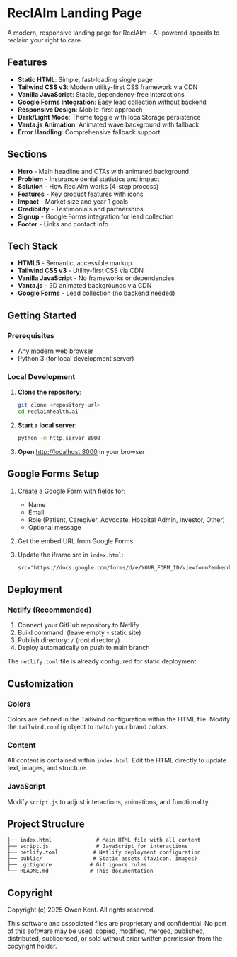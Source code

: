 # ReclAIm Landing Page

A modern, responsive landing page for ReclAIm - AI-powered appeals to reclaim your right to care.

## Features

- **Static HTML**: Simple, fast-loading single page
- **Tailwind CSS v3**: Modern utility-first CSS framework via CDN
- **Vanilla JavaScript**: Stable, dependency-free interactions
- **Google Forms Integration**: Easy lead collection without backend
- **Responsive Design**: Mobile-first approach
- **Dark/Light Mode**: Theme toggle with localStorage persistence
- **Vanta.js Animation**: Animated wave background with fallback
- **Error Handling**: Comprehensive fallback support

## Sections

- **Hero** - Main headline and CTAs with animated background
- **Problem** - Insurance denial statistics and impact
- **Solution** - How ReclAIm works (4-step process)
- **Features** - Key product features with icons
- **Impact** - Market size and year 1 goals
- **Credibility** - Testimonials and partnerships
- **Signup** - Google Forms integration for lead collection
- **Footer** - Links and contact info

## Tech Stack

- **HTML5** - Semantic, accessible markup
- **Tailwind CSS v3** - Utility-first CSS via CDN
- **Vanilla JavaScript** - No frameworks or dependencies
- **Vanta.js** - 3D animated backgrounds via CDN
- **Google Forms** - Lead collection (no backend needed)

## Getting Started

### Prerequisites
- Any modern web browser
- Python 3 (for local development server)

### Local Development

1. **Clone the repository**:
   ```bash
   git clone <repository-url>
   cd reclaimhealth.ai
   ```

2. **Start a local server**:
   ```bash
   python -m http.server 8000
   ```

3. **Open** [http://localhost:8000](http://localhost:8000) in your browser

## Google Forms Setup

1. Create a Google Form with fields for:
   - Name
   - Email
   - Role (Patient, Caregiver, Advocate, Hospital Admin, Investor, Other)
   - Optional message

2. Get the embed URL from Google Forms

3. Update the iframe src in `index.html`:
   ```html
   src="https://docs.google.com/forms/d/e/YOUR_FORM_ID/viewform?embedded=true"
   ```

## Deployment

### Netlify (Recommended)

1. Connect your GitHub repository to Netlify
2. Build command: (leave empty - static site)
3. Publish directory: `/` (root directory)
4. Deploy automatically on push to main branch

The `netlify.toml` file is already configured for static deployment.

## Customization

### Colors
Colors are defined in the Tailwind configuration within the HTML file. Modify the `tailwind.config` object to match your brand colors.

### Content
All content is contained within `index.html`. Edit the HTML directly to update text, images, and structure.

### JavaScript
Modify `script.js` to adjust interactions, animations, and functionality.

## Project Structure

```
├── index.html              # Main HTML file with all content
├── script.js               # JavaScript for interactions
├── netlify.toml           # Netlify deployment configuration
├── public/                # Static assets (favicon, images)
├── .gitignore            # Git ignore rules
└── README.md             # This documentation
```

## Copyright

Copyright (c) 2025 Owen Kent. All rights reserved.

This software and associated files are proprietary and confidential. 
No part of this software may be used, copied, modified, merged, published, 
distributed, sublicensed, or sold without prior written permission from the copyright holder.
